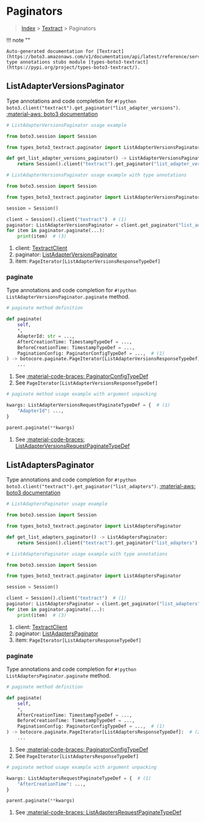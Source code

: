 # Paginators

> [Index](../README.md) > [Textract](./README.md) > Paginators

!!! note ""

    Auto-generated documentation for [Textract](https://boto3.amazonaws.com/v1/documentation/api/latest/reference/services/textract.html#textract)
    type annotations stubs module [types-boto3-textract](https://pypi.org/project/types-boto3-textract/).

## ListAdapterVersionsPaginator

Type annotations and code completion for `#!python boto3.client("textract").get_paginator("list_adapter_versions")`.
[:material-aws: boto3 documentation](https://boto3.amazonaws.com/v1/documentation/api/latest/reference/services/textract/paginator/ListAdapterVersions.html#Textract.Paginator.ListAdapterVersions)

```python
# ListAdapterVersionsPaginator usage example

from boto3.session import Session

from types_boto3_textract.paginator import ListAdapterVersionsPaginator

def get_list_adapter_versions_paginator() -> ListAdapterVersionsPaginator:
    return Session().client("textract").get_paginator("list_adapter_versions")
```

```python
# ListAdapterVersionsPaginator usage example with type annotations

from boto3.session import Session

from types_boto3_textract.paginator import ListAdapterVersionsPaginator

session = Session()

client = Session().client("textract")  # (1)
paginator: ListAdapterVersionsPaginator = client.get_paginator("list_adapter_versions")  # (2)
for item in paginator.paginate(...):
    print(item)  # (3)
```

1. client: [TextractClient](./client.md)
2. paginator: [ListAdapterVersionsPaginator](./paginators.md#listadapterversionspaginator)
3. item: `PageIterator[ListAdapterVersionsResponseTypeDef]`


### paginate

Type annotations and code completion for `#!python ListAdapterVersionsPaginator.paginate` method.

```python
# paginate method definition

def paginate(
    self,
    *,
    AdapterId: str = ...,
    AfterCreationTime: TimestampTypeDef = ...,
    BeforeCreationTime: TimestampTypeDef = ...,
    PaginationConfig: PaginatorConfigTypeDef = ...,  # (1)
) -> botocore.paginate.PageIterator[ListAdapterVersionsResponseTypeDef]:  # (2)
    ...
```

1. See [:material-code-braces: PaginatorConfigTypeDef](./type_defs.md#paginatorconfigtypedef)
2. See `PageIterator[ListAdapterVersionsResponseTypeDef]`


```python
# paginate method usage example with argument unpacking

kwargs: ListAdapterVersionsRequestPaginateTypeDef = {  # (1)
    "AdapterId": ...,
}

parent.paginate(**kwargs)
```

1. See [:material-code-braces: ListAdapterVersionsRequestPaginateTypeDef](./type_defs.md#listadapterversionsrequestpaginatetypedef)
## ListAdaptersPaginator

Type annotations and code completion for `#!python boto3.client("textract").get_paginator("list_adapters")`.
[:material-aws: boto3 documentation](https://boto3.amazonaws.com/v1/documentation/api/latest/reference/services/textract/paginator/ListAdapters.html#Textract.Paginator.ListAdapters)

```python
# ListAdaptersPaginator usage example

from boto3.session import Session

from types_boto3_textract.paginator import ListAdaptersPaginator

def get_list_adapters_paginator() -> ListAdaptersPaginator:
    return Session().client("textract").get_paginator("list_adapters")
```

```python
# ListAdaptersPaginator usage example with type annotations

from boto3.session import Session

from types_boto3_textract.paginator import ListAdaptersPaginator

session = Session()

client = Session().client("textract")  # (1)
paginator: ListAdaptersPaginator = client.get_paginator("list_adapters")  # (2)
for item in paginator.paginate(...):
    print(item)  # (3)
```

1. client: [TextractClient](./client.md)
2. paginator: [ListAdaptersPaginator](./paginators.md#listadapterspaginator)
3. item: `PageIterator[ListAdaptersResponseTypeDef]`


### paginate

Type annotations and code completion for `#!python ListAdaptersPaginator.paginate` method.

```python
# paginate method definition

def paginate(
    self,
    *,
    AfterCreationTime: TimestampTypeDef = ...,
    BeforeCreationTime: TimestampTypeDef = ...,
    PaginationConfig: PaginatorConfigTypeDef = ...,  # (1)
) -> botocore.paginate.PageIterator[ListAdaptersResponseTypeDef]:  # (2)
    ...
```

1. See [:material-code-braces: PaginatorConfigTypeDef](./type_defs.md#paginatorconfigtypedef)
2. See `PageIterator[ListAdaptersResponseTypeDef]`


```python
# paginate method usage example with argument unpacking

kwargs: ListAdaptersRequestPaginateTypeDef = {  # (1)
    "AfterCreationTime": ...,
}

parent.paginate(**kwargs)
```

1. See [:material-code-braces: ListAdaptersRequestPaginateTypeDef](./type_defs.md#listadaptersrequestpaginatetypedef)
